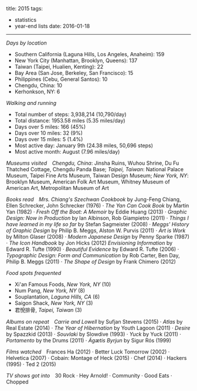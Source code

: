 title: 2015
tags:
  - statistics
  - year-end lists
date: 2016-01-18
---

*Days by location*

- Southern California (Laguna Hills, Los Angeles, Anaheim): 159
- New York City (Manhattan, Brooklyn, Queens): 137
- Taiwan (Taipei, Hualien, Kenting): 22
- Bay Area (San Jose, Berkeley, San Francisco): 15
- Philippines (Cebu, General Santos): 10
- Chengdu, China: 10
- Kerhonkson, NY: 6

*Walking and running*

- Total number of steps: 3,938,214 (10,790/day)
- Total distance: 1953.58 miles (5.35 miles/day)
- Days over 5 miles: 166 (45%)
- Days over 10 miles: 32 (9%)
- Days over 15 miles: 5 (1.4%)
- Most active day: January 9th (24.38 miles, 50,696 steps)
- Most active month: August (7.96 miles/day)

*Museums visited*&#8195;*Chengdu, China*: Jinsha Ruins, Wuhou Shrine, Du Fu Thatched Cottage, Chengdu Panda Base; *Taipei, Taiwan*: National Palace Museum, Taipei Fine Arts Museum, Taiwan Design Museum; *New York, NY*: Brooklyn Museum, American Folk Art Museum, Whitney Museum of American Art, Metropolitan Museum of Art

*Books read*&#8195;*Mrs. Chiang's Szechwan Cookbook* by Jung-Feng Chiang, Ellen Schrecker, John Schrecker (1976) · *The Yan Can Cook Book* by Martin Yan (1982) · *Fresh Off the Boat: A Memoir* by Eddie Huang (2013) · *Graphic Design: Now in Production* by Ian Albinson, Rob Giampietro (2011) · *Things I have learned in my life so far* by Stefan Sagmeister (2008) · *Meggs' History of Graphic Design* by Philip B. Meggs, Alston W. Purvis (2011) · *Art is Work* by Milton Glaser (2008) · *Modern Japanese Design* by Penny Sparke (1987) · *The Icon Handbook* by Jon Hicks (2012) *Envisioning Information* by Edward R. Tufte (1990) · *Beautiful Evidence* by Edward R. Tufte (2006) · *Typographic Design: Form and Communication* by Rob Carter, Ben Day, Philip B. Meggs (2011) · *The Shape of Design* by Frank Chimero (2012)

*Food spots frequented*

- Xi'an Famous Foods, *New York, NY* (10)
- Num Pang, *New York, NY* (8)
- Souplantation, *Laguna Hills, CA* (6)
- Saigon Shack, *New York, NY* (3)
- 君悅排骨, *Taipei, Taiwan* (3)

*Albums on repeat*&#8195;*Carrie and Lowell* by Sufjan Stevens (2015) · *Atlas* by Real Estate (2014) · *The Year of Hibernation* by Youth Lagoon (2011) · *Desire* by Spazzkid (2013) · *Souvlaki* by Slowdive (1993) · *Yuck* by Yuck (2011) · *Portamento* by the Drums (2011) · *Ágætis Byrjun* by Sigur Rós (1999)

*Films watched*&#8195;Frances Ha (2012) · Better Luck Tomorrow (2002) · Helvetica (2007) · Cobain: Montage of Heck (2015) · Chef (2014) · Hackers (1995) · Ted 2 (2015)

*TV shows got into*&#8195;30 Rock · Hey Arnold! · Community · Good Eats · Chopped
